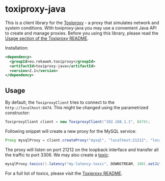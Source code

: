 # toxiproxy-java

This is a client library for the [Toxiproxy](https://github.com/shopify/toxiproxy) - a proxy that simulates network and system conditions. With toxiproxy-java you may use a convenient Java API to create and manage proxies. Before you using this library, please read the [Usage section of the Toxiproxy README](https://github.com/shopify/toxiproxy#usage).

Installation:

```xml
<dependency>
  <groupId>eu.rekawek.toxiproxy</groupId>
  <artifactId>toxiproxy-java</artifactId>
  <version>2.1</version>
</dependency>
```

## Usage

By default, the `ToxiproxyClient` tries to connect to the `http://localhost:8474`. This might be changed using the parametrized constructor:

```java
ToxiproxyClient client = new ToxiproxyClient("192.168.1.1", 8474);
```

Following snippet will create a new proxy for the MySQL service:

```java
Proxy mysqlProxy = client.createProxy("mysql", "localhost:21212", "localhost:3306");
```

The proxy will listen on port 21212 on the loopback interface and transfer all the traffic to port 3306. We may also create a [toxic](https://github.com/shopify/toxiproxy#toxics):

```java
mysqlProxy.toxics().latency("my-latency-toxic", DOWNSTREAM, 100).setJitter(15);
```

For a full list of toxics, please visit the [Toxiproxy README](https://github.com/shopify/toxiproxy#toxics).
